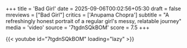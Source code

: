 +++
title = 'Bad Girl'
date = 2025-09-06T00:02:56+05:30
draft = false
mreviews = ["Bad Girl"]
critics = ['Anupama Chopra']
subtitle = "A refreshingly honest portrait of a regular girl's messy, relatable journey"
media = 'video'
source = '7tgdnSQkBOM'
score = 7.5
+++

{{< youtube id="7tgdnSQkBOM" loading="lazy" >}}
